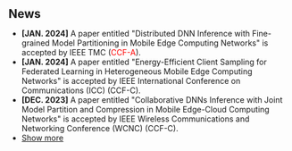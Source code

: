 <h1 id="news"></h1>

<h2 style="margin: 30px 0px 10px;">News</h2>

<ul>

<li><strong>[JAN. 2024]</strong> A paper entitled "Distributed DNN Inference with Fine-grained Model Partitioning in Mobile Edge Computing Networks" is accepted by IEEE TMC (<Font color="red">CCF-A</Font>).</li>
<li><strong>[JAN. 2024]</strong> A paper entitled "Energy-Efficient Client Sampling for Federated Learning in Heterogeneous Mobile Edge Computing Networks" is accepted by IEEE International Conference on Communications (ICC) (CCF-C).</li>
<li><strong>[DEC. 2023]</strong> A paper entitled "Collaborative DNNs Inference with Joint Model Partition and Compression in Mobile Edge-Cloud Computing Networks" is accepted by IEEE Wireless Communications and Networking Conference (WCNC) (CCF-C).</li>
<li> <a href="javascript:toggle_vis('newsmore')">Show more</a> </li>
<div id="newsmore" style="display:none">
<li><strong>[SEP. 2023]</strong> A paper entitled "Intelligent Content Caching and User Association in Mobile Edge Computing Networks for Smart Cities" is accepted by IEEE TNSE(<Font color="red">JCR-1</Font>).</li>
<li><strong>[JUL. 2023]</strong> A paper entitled "Transfer Learning for Real-Time Surface Defect Detection with Multi-Access Edge-Cloud Computing Networks" is accepted by IEEE TNSM(<Font color="red">JCR-1</Font>).</li>
<li><strong>[JAN. 2023]</strong> A paper entitled "Energy-Efficient Dynamic Asynchronous Federated Learning in Mobile Edge Computing Networks" is accepted by IEEE International Conference on Communications (ICC) (CCF-C).</li>
<li><strong>[JAN. 2022]</strong> A paper entitled "Energy-Time Efficient Task Offloading for Mobile Edge Computing in Hot-Spot Scenarios" is accepted by IEEE International Conference on Communications (ICC) (CCF-C).</li>
<li><strong>[JUN. 2021]</strong> 论文"大数据时代下车联网安全加密认证技术研究"被 计算机科学 期刊全文录用 (CCF-B).</li>
<li><strong>[JAN 2021]</strong> 论文"边缘计算助力工业互联网：架构、应用与挑战"被 计算机科学 期刊全文录用 (CCF-B).</li>
<li><strong>[AUG. 2020]</strong> A paper entitled "Mobility-Aware Content Caching and User Association for Ultra-Dense Mobile Edge Computing Networks" is accepted by IEEE GLOBECOM (CCF-C).</li>
<li><strong>[DEC. 2019]</strong> A paper entitled "Task Offloading for End-Edge-Cloud Orchestrated Computing in Mobile Networks" is accepted by IEEE Wireless Communications and Networking Conference (WCNC) (CCF-C).</li>
</div>
</ul>
